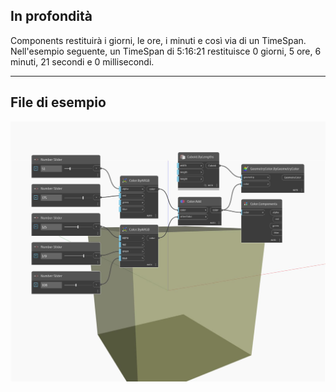 ## In profondità
Components restituirà i giorni, le ore, i minuti e così via di un TimeSpan. Nell'esempio seguente, un TimeSpan di 5:16:21 restituisce 0 giorni, 5 ore, 6 minuti, 21 secondi e 0 millisecondi.
___
## File di esempio

![Components](./DSCore.Color.Components_img.jpg)

